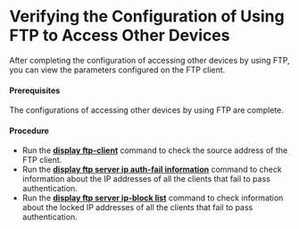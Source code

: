 Verifying the Configuration of Using FTP to Access Other Devices
================================================================

After completing the configuration of accessing other devices by using FTP, you can view the parameters configured on the FTP client.

#### Prerequisites

The configurations of accessing other devices by using FTP are complete.


#### Procedure

* Run the [**display ftp-client**](cmdqueryname=display+ftp-client) command to check the source address of the FTP client.
* Run the [**display ftp server ip auth-fail information**](cmdqueryname=display+ftp+server+ip+auth-fail+information) command to check information about the IP addresses of all the clients that fail to pass authentication.
* Run the [**display ftp server ip-block list**](cmdqueryname=display+ftp+server+ip-block+list) command to check information about the locked IP addresses of all the clients that fail to pass authentication.